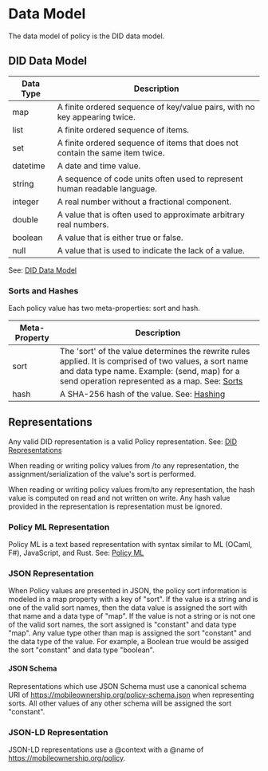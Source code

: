# Data Model

The data model of policy is the DID data model.

## DID Data Model

| Data Type | Description |
|-----------|-------------|
| map       | A finite ordered sequence of key/value pairs, with no key appearing twice. |
| list      | A finite ordered sequence of items. |
| set       | A finite ordered sequence of items that does not contain the same item twice. |
| datetime  | A date and time value. |
| string    | A sequence of code units often used to represent human readable language. |
| integer   | A real number without a fractional component. |
| double    | A value that is often used to approximate arbitrary real numbers. |
| boolean   | A value that is either true or false. |
| null      | A value that is used to indicate the lack of a value. |

See: [DID Data Model](https://www.w3.org/TR/did-core/#data-model)

### Sorts and Hashes

Each policy value has two meta-properties: sort and hash.

| Meta-Property | Description | 
|---------------|-------------|
| sort          | The 'sort' of the value determines the rewrite rules applied. It is comprised of two values, a sort name and data type name. Example: (send, map) for a send operation represented as a map. See: [Sorts](./sorts.md) |
| hash          | A SHA-256 hash of the value. See: [Hashing](./hashing.md) |


## Representations

Any valid DID representation is a valid Policy representation. See: [DID Representations](https://www.w3.org/TR/did-core/#representations)

When reading or writing policy values from /to any representation, the assignment/serialization of the value's sort is performed.

When reading or writing policy values from/to any representation, the hash value is computed on read and not written on write. Any hash value provided in the representation is representation must be ignored.

### Policy ML Representation

Policy ML is a text based representation with syntax similar to ML (OCaml, F#), JavaScript, and Rust. See: [Policy ML](../policy/policy-ml.md)

### JSON Representation

When Policy values are presented in JSON, the policy sort information is modeled in a map property with a key of "sort". If the value is a string and is one of the valid sort names, then the data value is assigned the sort with that name and a data type of "map". If the value is not a string or is not one of the valid sort names, the sort assigned is "constant" and data type "map". Any value type other than map is assigned the sort "constant" and the data type of the value. For example, a Boolean true would be assiged the sort "constant" and data type "boolean".

#### JSON Schema

Representations which use JSON Schema must use a canonical schema URI of https://mobileownership.org/policy-schema.json when representing sorts. All other values of any other schema will be assigned the sort "constant".

### JSON-LD Representation

JSON-LD representations use a @context with a @name of https://mobileownership.org/policy.


